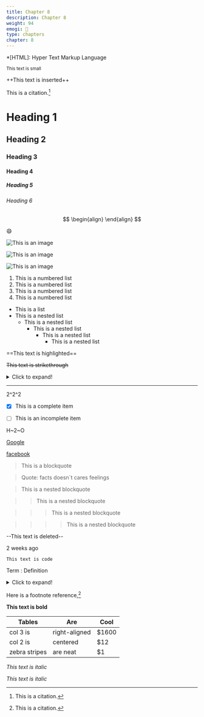 ```yaml
---
title: Chapter 8
description: Chapter 8
weight: 94
emogi: 🤭
type: chapters
chapter: 8
---
```



*[HTML]: Hyper Text Markup Language


<sub>This text is small</sub>


++This text is inserted++


This is a citation.[^1]
[^1]: This is a citation.


# Heading 1 
## Heading 2 
### Heading 3 
#### Heading 4 
##### Heading 5 
###### Heading 6 


$$
\begin{align}
\end{align}
$$


:smile:


![This is an image](https://www.google.com/images/branding/googlelogo/1x/googlelogo_color_272x92dp.png)

![This is an image](https://images.pexels.com/photos/14980905/pexels-photo-14980905.jpeg "This is a title")

![This is an image](https://images.pexels.com/photos/1612351/pexels-photo-1612351.jpeg)


1. This is a numbered list
2. This is a numbered list
3. This is a numbered list
4. This is a numbered list
- This is a list
- This is a nested list
	- This is a nested list
		- This is a nested list
			- This is a nested list
				- This is a nested list


==This text is highlighted==


~~This text is strikethrough~~


<details>
<summary>Click to expand!</summary>
</details>


---


2^2^2


- [x] This is a complete item
- [ ] This is an incomplete item


H~2~O


[Google](https://www.google.com)

[facebook](https://www.facebook.com "This is a title")


> This is a blockquote

> Quote: facts doesn`t cares feelings 

> This is a nested blockquote

>> This is a nested blockquote

>>> This is a nested blockquote

>>>> This is a nested blockquote


--This text is deleted--


<time datetime="2013-04-06T12:32+00:00">2 weeks ago</time>


`This text is code`


Term
: Definition


<details>
<summary>Click to expand!</summary>
</details>


Here is a footnote reference,[^1]
[^1]: And here is the footnote.


**This text is bold**


| Tables | Are | Cool |
| --- | --- | --- |
| col 3 is | right-aligned | $1600 |
| col 2 is | centered | $12 |
| zebra stripes | are neat | $1 |


*This text is italic*

_This text is italic_
